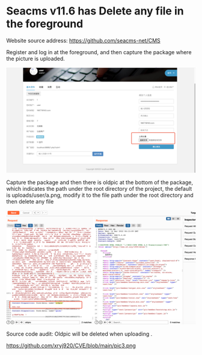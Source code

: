 # Seacms v11.6 has Delete any file in the foreground

Website source address: https://github.com/seacms-net/CMS

Register and log in at the foreground, and then capture the package where the picture is uploaded.

![image](https://github.com/xryj920/CVE/blob/main/pic1.png)

Capture the package and then there is oldpic at the bottom of the package, which indicates the path under the root directory of the project, the default is uploads/user/a.png, modify it to the file path under the root directory and then delete any file

![image](https://github.com/xryj920/CVE/blob/main/pic2.png)

Source code audit: Oldpic will be deleted when uploading .

https://github.com/xryj920/CVE/blob/main/pic3.png
